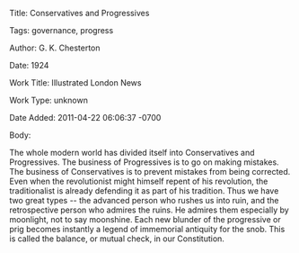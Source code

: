 Title:  Conservatives and Progressives

Tags:   governance, progress

Author: G. K. Chesterton

Date:   1924

Work Title: Illustrated London News

Work Type: unknown

Date Added: 2011-04-22 06:06:37 -0700

Body: 

The whole modern world has divided itself into Conservatives and Progressives. The business of Progressives is to go on making mistakes. The business of Conservatives is to prevent mistakes from being corrected. Even when the revolutionist might himself repent of his revolution, the traditionalist is already defending it as part of his tradition. Thus we have two great types -- the advanced person who rushes us into ruin, and the retrospective person who admires the ruins. He admires them especially by moonlight, not to say moonshine. Each new blunder of the progressive or prig becomes instantly a legend of immemorial antiquity for the snob. This is called the balance, or mutual check, in our Constitution. 

